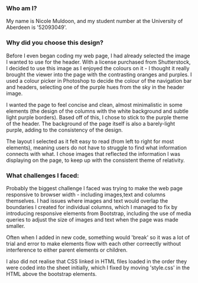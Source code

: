 ### Who am I?
My name is Nicole Muldoon, and my student number at the University of Aberdeen is '52093049'.

### Why did you choose this design?
Before I even began coding my web page, I had already selected the image I wanted to use for the header. With a license purchased from Shutterstock, I decided to use this image as I enjoyed the colours on it - I thought it really brought the viewer into the page with the contrasting oranges and purples. I used a colour picker in Photoshop to decide the colour of the navigation bar and headers, selecting one of the purple hues from the sky in the header image.

I wanted the page to feel concise and clean, almost minimalistic in some elements (the design of the columns with the white background and subtle light purple borders). Based off of this, I chose to stick to the purple theme of the header. The background of the page itself is also a barely-light purple, adding to the consistency of the design.

The layout I selected as it felt easy to read (from left to right for most elements), meaning users do not have to struggle to find what information connects with what. I chose images that reflected the information I was displaying on the page, to keep up with the consistent theme of relativity. 

### What challenges I faced:
Probably the biggest challenge I faced was trying to make the web page responsive to browser width - including images,text and columns themselves. I had issues where images and text would overlap the boundaries I created for individual columns, which I managed to fix by introducing responsive elements from Bootstrap, including the use of media queries to adjust the size of images and text when the page was made smaller.

Often when I added in new code, something would 'break' so it was a lot of trial and error to make elements flow with each other correectly without interference to either parent elements or children.

I also did not realise that CSS linked in HTML files loaded in the order they were coded into the sheet initially, which I fixed by moving 'style.css' in the HTML above the bootstrap elements.


